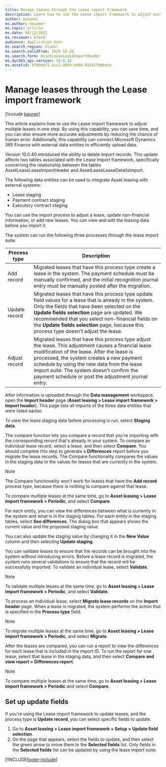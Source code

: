 ```yaml
---
title: Manage leases through the Lease import framework
description: Learn how to use the Lease import framework to adjust multiple leases at the same time, including a table that defines various process types.
author: moaamer
ms.author: moaamer
ms.topic: article
ms.date: 04/12/2021
ms.reviewer: kfend
audience: Application User
ms.search.region: Global
ms.search.validFrom: 2020-10-28
ms.search.form: AssetLeaseLeaseImportHeader
ms.dyn365.ops.version: 10.0.14
ms.assetid: 5f89daf1-acc2-4959-b48d-91542fb6bacb
---
```


# Manage leases through the Lease import framework

[!include [banner](../includes/banner.md)]

This article explains how to use the Lease import framework to adjust multiple leases in one step. By using this capability, you can save time, and you can also ensure more accurate adjustments by reducing the chance of human error. Additionally, this capability can connect Microsoft Dynamics 365 Finance with external data entities to efficiently upload data.

Version 10.0.40 introduced the ability to delete import records. This update affects two tables associated with the Lease Import framework, specifically concerning the relationship between the tables AssetLeaseLeaseImportHeader and AssetLeaseLeaseDetailsImport.

The following data entities can be used to integrate Asset leasing with external systems:

- Lease staging
- Payment contract staging
- Executory contract staging

You can use the import process to adjust a lease, update non-financial information, or add new leases. You can view and edit the leasing data before you import it.

The system can run the following three processes through the lease import suite.

| Process type  | Description |
|---------------|-------------|
| Add record    | Migrated leases that have this process type create a lease in the system. The payment schedule must be manually confirmed, and the initial recognition journal entry must be manually posted after the migration. |
| Update record | Migrated leases that have this process type update field values for a lease that is already in the system. Only the fields that have been selected on the **Update fields selection** page are updated. We recommended that you select non-financial fields on the **Update fields selection** page, because this process type doesn't adjust the lease. |
| Adjust record | Migrated leases that have this process type adjust the lease. This adjustment causes a financial lease modification of the lease. After the lease is processed, the system creates a new payment schedule by using the new data from the lease import suite. The system doesn't confirm the payment schedule or post the adjustment journal entry. |

After information is uploaded through the **Data management** workspace, open the **Import header** page (**Asset leasing \> Lease import framework \> Import header**). This page lists all imports of the three data entities that were listed earlier.

To view the lease staging data before processing is run, select **Staging data**.

The compare function lets you compare a record that you're importing with the corresponding record that's already in your system. To compare an individual lease record, select a lease, and then select **Compare**. You should complete this step to generate a **Differences** report before you migrate the lease records. The Compare functionality compares the values in the staging data to the values for leases that are currently in the system.

> [!NOTE]
> The Compare functionality won't work for leases that have the **Add record** process type, because there is nothing to compare against that lease.
>
> To compare multiple leases at the same time, go to **Asset leasing \> Lease import framework \> Periodic**, and select **Compare**.

For each entity, you can view the differences between what is currently in the system and what is in the staging tables. For each entity in the staging tables, select **See differences**. The dialog box that appears shows the current value and the proposed staging value.

You can also update the staging value by changing it in the **New Value** column and then selecting **Update staging**.

You can validate leases to ensure that the records can be brought into the system without introducing errors. Before a lease record is migrated, the system runs several validations to ensure that the record will be successfully imported. To validate an individual lease, select **Validate**.

> [!NOTE]
> To validate multiple leases at the same time, go to **Asset leasing \> Lease import framework \> Periodic**, and select **Validate**.

To process an individual lease, select **Migrate lease records** on the **Import header** page. When a lease is migrated, the system performs the action that is specified in the **Process type** field.

> [!NOTE]
> To migrate multiple leases at the same time, go to **Asset leasing \> Lease import framework \> Periodic**, and select **Migrate**.

After the leases are compared, you can run a report to view the differences for each lease that is included in the import ID. To run the report for one lease, select that lease in the staging data, and then select **Compare and view report \> Differences report**.

> [!NOTE]
> To compare multiple leases at the same time, go to **Asset leasing \> Lease import framework \> Periodic** and select **Compare**. 

## Set up update fields

If you're using the Lease import framework to update leases, and the process type is **Update record**, you can select specific fields to update.

1. Go to **Asset leasing \> Lease import framework \> Setup \> Update field selection**.
2. On the page that appears, select the fields to update, and then select the green arrow to move them to the **Selected fields** list. Only fields in the **Selected fields** list can be updated by using the lease import suite.


[!INCLUDE[footer-include](../../includes/footer-banner.md)]
